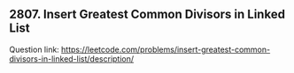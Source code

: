 ## 2807. Insert Greatest Common Divisors in Linked List

Question link: https://leetcode.com/problems/insert-greatest-common-divisors-in-linked-list/description/